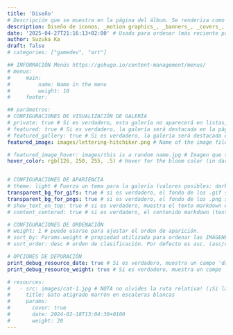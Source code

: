 ```yaml
---
title: 'Diseño'
# Descripción que se muestra en la página del álbum. Se renderiza como markdown para permitir agregar enlaces y algo de formato.
description: Diseño de iconos, _motion graphics_, _banners_, _covers_, etc.
date: '2025-04-27T21:16:13+02:00' # Usado para ordenar (más reciente primero)
author: Suzuka Ka
draft: false
# categories: ["gamedev", "art"]

## INFORMACIÓN Menús https://gohugo.io/content-management/menus/
# menus:
#     main:
#         name: Name in the menu
#         weight: 10
#     footer:

## parámetros:
# CONFIGURACIONES DE VISUALIZACIÓN DE GALERÍA
# private: true # Si es verdadero, esta galería no aparecerá en listas, RSS, sitemaps, etc. En las páginas de lista, usa cascade para ocultar descendientes.
# featured: true # Si es verdadero, la galería será destacada en la página principal con una imagen GRANDE (incluso si es privada).
# featured_gallery: true # Si es verdadero, la galería será destacada en la página principal (con un tamaño más pequeño) (incluso si es privada).
featured_image: images/lettering-hitchiker.png # Name of the image file used for the album thumbnail. If NOT set, the first image which contains "feature" in its filename is used, otherwise the first image in the album.

# featured_image_hover: images/this is a random name.jpg # Imagen que se muestra al pasar el cursor sobre el álbum. Si NO se establece, se usará la primera imagen que contenga "hover" en su nombre de archivo.
hover_color: rgb(126, 250, 255, .5) # Hover for the bloom color (in dark theme) when hovering a gallery. If not set, gets the most predominant color in the hover image.


# CONFIGURACIONES DE APARIENCIA
# theme: light # Fuerza un tema para la galería (valores posibles: dark/light). Por defecto usa defaultTheme de la configuración.
transparent_bg_for_gifs: true # si es verdadero, el fondo de los .gif será transparente
transparent_bg_for_pngs: true # si es verdadero, el fondo de los .png será transparente
# show_text_on_top: true # si es verdadero, muestra el texto markdown encima de la galería. Si es falso o NO se establece, muestra el markdown debajo
# content_centered: true # si es verdadero, el contenido markdown (texto) de una galería estará centrado (recomendado solo si planeas agregar muy poco texto)

# CONFIGURACIONES DE ORDENACIÓN
# weight: 1 # puede usarse para ajustar el orden de aparición.
# sort_by: Params.weight # propiedad utilizada para ordenar las IMÁGENES en el álbum. Por defecto es Name (nombre del archivo), pero también puede ser Date, Params.weight o Params.src
# sort_order: desc # orden de clasificación. Por defecto es asc. (asc/desc)

# OPCIONES DE DEPURACIÓN
print_debug_resource_date: true # Si es verdadero, muestra un campo 'date' en la depuración
print_debug_resource_weight: true # Si es verdadero, muestra un campo 'weight' en la depuración

# resources:
#   - src: images/cat-1.jpg # NOTA no olvides la ruta relativa! (¡Si la imagen está dentro de 'images/' agrégala!)
#     title: Gato atigrado marrón en escaleras blancas
#     params:
#       cover: true
#       date: 2024-02-18T13:04:30+0100
#       weight: 20
---
```

